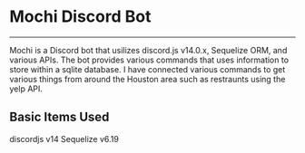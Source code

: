 # Mochi Discord Bot
-------

Mochi is a Discord bot that usilizes discord.js v14.0.x, Sequelize ORM, and various APIs. The bot provides various commands that uses information to store within a sqlite database. I have connected various commands to get various things from around the Houston area such as restraunts using the yelp API.

## Basic Items Used
discordjs v14
Sequelize v6.19
